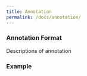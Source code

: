 ```yaml
---
title: Annotation
permalink: /docs/annotation/
---
```


### Annotation Format

Descriptions of annotation

### Example

